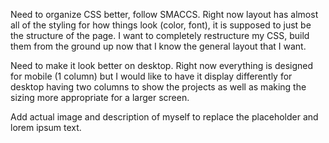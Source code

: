 Need to organize CSS better, follow SMACCS. Right now layout has almost all of the styling for how things look (color, font), it is supposed to just be the structure of the page. I want to completely restructure my CSS, build them from the ground up now that I know the general layout that I want.

Need to make it look better on desktop. Right now everything is designed for mobile (1 column) but I would like to have it display differently for desktop having two columns to show the projects as well as making the sizing more appropriate for a larger screen.

Add actual image and description of myself to replace the placeholder and lorem ipsum text. 
